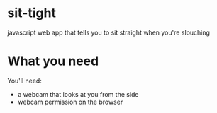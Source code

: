 # sit-tight
javascript web app that tells you to sit straight when you're slouching

# What you need
You'll need:
 - a webcam that looks at you from the side
 - webcam permission on the browser
